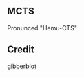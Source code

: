 ## MCTS
Pronunced "Hemu-CTS"


## Credit
[gibberblot](https://gibberblot.github.io/rl-notes/single-agent/mcts.html)